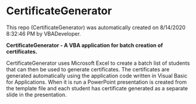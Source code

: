 # CertificateGenerator

This repo (CertificateGenerator) was automatically created on 8/14/2020 8:32:46 PM by VBADeveloper.

**CertificateGenerator - A VBA application for batch creation of certificates.**

CertificateGenerator uses Microsoft Excel to create a batch list of students that can then be used to generate certificates. The certificates are generated automatically using the application code written in Visual Basic for Applications. When it is run a PowerPoint presentation is created from the template file and each student has certificate generated as a separate slide in the presentation.
